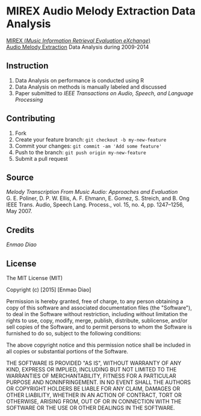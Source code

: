 # MIREX Audio Melody Extraction Data Analysis

[MIREX (*Music Information Retrieval Evaluation eXchange*)](http://www.music-ir.org/mirex/wiki/MIREX_HOME)  
[Audio Melody Extraction](http://www.music-ir.org/mirex/wiki/2015:Audio_Melody_Extraction) Data Analysis during 2009-2014


 
## Instruction

1. Data Analysis on performance is conducted using R 
2. Data Analysis on methods is manually labeled and discussed
3. Paper submitted to *IEEE Transactions on Audio, Speech, and Language Processing*


## Contributing

1. Fork
2. Create your feature branch: `git checkout -b my-new-feature`
3. Commit your changes: `git commit -am 'Add some feature'`
4. Push to the branch: `git push origin my-new-feature`
5. Submit a pull request

## Source

*Melody Transcription From Music Audio: Approaches and Evaluation*  
G. E. Poliner, D. P. W. Ellis, A. F. Ehmann, E. Gomez, S. Streich, and B. Ong  
IEEE Trans. Audio, Speech Lang. Process., vol. 15, no. 4, pp. 1247–1256, May 2007.

## Credits

*Enmao Diao*

## License

The MIT License (MIT)

Copyright (c) [2015] [Enmao Diao]

Permission is hereby granted, free of charge, to any person obtaining a copy
of this software and associated documentation files (the "Software"), to deal
in the Software without restriction, including without limitation the rights
to use, copy, modify, merge, publish, distribute, sublicense, and/or sell
copies of the Software, and to permit persons to whom the Software is
furnished to do so, subject to the following conditions:

The above copyright notice and this permission notice shall be included in
all copies or substantial portions of the Software.

THE SOFTWARE IS PROVIDED "AS IS", WITHOUT WARRANTY OF ANY KIND, EXPRESS OR
IMPLIED, INCLUDING BUT NOT LIMITED TO THE WARRANTIES OF MERCHANTABILITY,
FITNESS FOR A PARTICULAR PURPOSE AND NONINFRINGEMENT. IN NO EVENT SHALL THE
AUTHORS OR COPYRIGHT HOLDERS BE LIABLE FOR ANY CLAIM, DAMAGES OR OTHER
LIABILITY, WHETHER IN AN ACTION OF CONTRACT, TORT OR OTHERWISE, ARISING FROM,
OUT OF OR IN CONNECTION WITH THE SOFTWARE OR THE USE OR OTHER DEALINGS IN
THE SOFTWARE.
